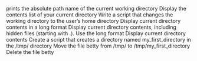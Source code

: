   prints the absolute path name of the current working directory
  Display the contents list of your current directory
  Write a script that changes the working directory to the user’s home directory
  Display current directory contents in a long format
  Display current directory contents, including hidden files (starting with .). Use the long format
  Display current directory contents
  Create a script that creates a directory named my_first_directory in the /tmp/ directory
  Move the file betty from /tmp/ to /tmp/my_first_directory
  Delete the file betty
